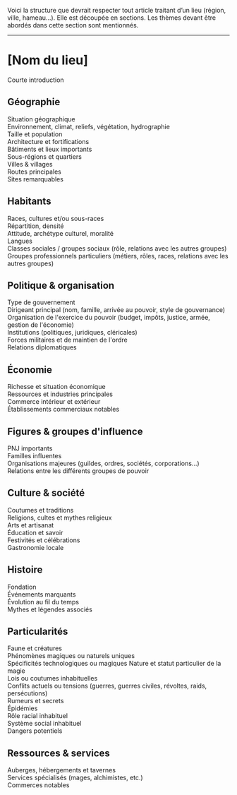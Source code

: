 Voici la structure que devrait respecter tout article traitant d’un lieu (région, ville, hameau…). Elle est découpée en sections. Les thèmes devant être abordés dans cette section sont mentionnés.

***

# [Nom du lieu]

Courte introduction

## Géographie
Situation géographique  
Environnement, climat, reliefs, végétation, hydrographie  
Taille et population  
Architecture et fortifications  
Bâtiments et lieux importants  
Sous-régions et quartiers  
Villes & villages  
Routes principales  
Sites remarquables  

## Habitants
Races, cultures et/ou sous-races  
Répartition, densité  
Attitude, archétype culturel, moralité  
Langues  
Classes sociales / groupes sociaux (rôle, relations avec les autres groupes)   
Groupes professionnels particuliers (métiers, rôles, races, relations avec les autres groupes)  

## Politique &amp; organisation
Type de gouvernement  
Dirigeant principal (nom, famille, arrivée au pouvoir, style de gouvernance)
Organisation de l'exercice du pouvoir (budget, impôts, justice, armée, gestion de l'économie)  
Institutions (politiques, juridiques, cléricales)  
Forces militaires et de maintien de l'ordre  
Relations diplomatiques  

## Économie
Richesse et situation économique  
Ressources et industries principales  
Commerce intérieur et extérieur  
Établissements commerciaux notables  

## Figures &amp; groupes d'influence
PNJ importants  
Familles influentes  
Organisations majeures (guildes, ordres, sociétés, corporations...)  
Relations entre les différents groupes de pouvoir  

## Culture &amp; société
Coutumes et traditions  
Religions, cultes et mythes religieux  
Arts et artisanat  
Éducation et savoir  
Festivités et célébrations  
Gastronomie locale  

## Histoire
Fondation  
Événements marquants  
Évolution au fil du temps  
Mythes et légendes associés  

## Particularités
Faune et créatures  
Phénomènes magiques ou naturels uniques  
Spécificités technologiques ou magiques 
Nature et statut particulier de la magie   
Lois ou coutumes inhabituelles  
Conflits actuels ou tensions (guerres, guerres civiles, révoltes, raids, persécutions)  
Rumeurs et secrets  
Épidémies  
Rôle racial inhabituel  
Système social inhabituel  
Dangers potentiels  

## Ressources &amp; services
Auberges, hébergements et tavernes  
Services spécialisés (mages, alchimistes, etc.)  
Commerces notables   